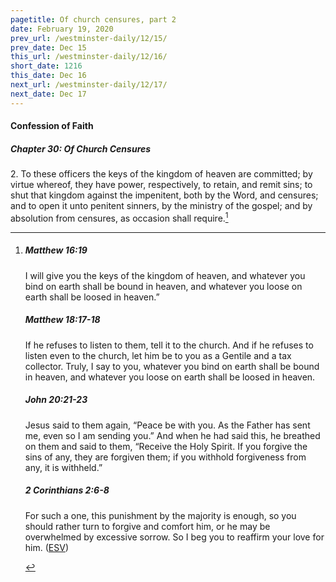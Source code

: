 ```yaml
---
pagetitle: Of church censures, part 2
date: February 19, 2020
prev_url: /westminster-daily/12/15/
prev_date: Dec 15
this_url: /westminster-daily/12/16/
short_date: 1216
this_date: Dec 16
next_url: /westminster-daily/12/17/
next_date: Dec 17
---
```


#### Confession of Faith

##### Chapter 30: Of Church Censures

2\. To these officers the keys of the kingdom of heaven are committed; by virtue whereof, they have power, respectively, to retain, and remit sins; to shut that kingdom against the impenitent, both by the Word, and censures; and to open it unto penitent sinners, by the ministry of the gospel; and by absolution from censures, as occasion shall require.[^fnref:wcf1]

[^fnref:wcf1]: <div class="esv"><h5>Matthew 16:19</h5> <div class="esv-text"><p id="p40016019.01-1"><span class="woc">I will give you the keys of the kingdom of heaven, and whatever you bind on earth shall be bound in heaven, and whatever you loose on earth shall be loosed in heaven.&#8221;</span></p> </div><h5>Matthew 18:17-18</h5> <div class="esv-text"><p id="p40018017.01-2"><span class="woc">If he refuses to listen to them, tell it to the church. And if he refuses to listen even to the church, let him be to you as a Gentile and a tax collector.</span> <span class="woc">Truly, I say to you, whatever you bind on earth shall be bound in heaven, and whatever you loose on earth shall be loosed in heaven.</span></p> </div><h5>John 20:21-23</h5> <div class="esv-text"><p id="p43020021.01-3">Jesus said to them again, <span class="woc">&#8220;Peace be with you. As the Father has sent me, even so I am sending you.&#8221;</span> And when he had said this, he breathed on them and said to them, <span class="woc">&#8220;Receive the Holy Spirit.</span> <span class="woc">If you forgive the sins of any, they are forgiven them; if you withhold forgiveness from any, it is withheld.&#8221;</span></p> </div><h5>2 Corinthians 2:6-8</h5> <div class="esv-text"><p id="p47002006.01-4">For such a one, this punishment by the majority is enough, so you should rather turn to forgive and comfort him, or he may be overwhelmed by excessive sorrow. So I beg you to reaffirm your love for him.  (<a href="http://www.esv.org" class="copyright">ESV</a>)</p> </div> </div>

